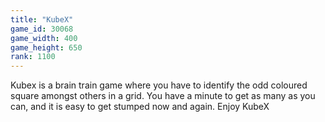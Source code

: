 ```yaml
---
title: "KubeX"
game_id: 30068
game_width: 400
game_height: 650
rank: 1100
---
```

Kubex is a brain train game where you have to identify the odd coloured square amongst others in a grid. You have a minute to get as many as you can, and it is easy to get stumped now and again.  Enjoy KubeX